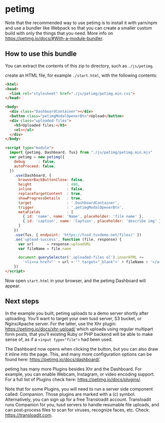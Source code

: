 # petimg

Note that the recommended way to use petimg is to install it with yarn/npm and use a
bundler like Webpack so that you can create a smaller custom build with only the
things that you need. More info on <https://petimg.io/docs/#With-a-module-bundler>.

## How to use this bundle

You can extract the contents of this zip to  directory, such as `./js/petimg`.

create an HTML file, for example `./start.html`, with the following contents:

```html
<html>
<head>
  <link rel="stylesheet" href="./js/petimg/petimg.min.css">
</head>

<body>
  <div class="DashboardContainer"></div>
  <button class="petimgModalOpenerBtn">Upload</button>
  <div class="uploaded-files">
    <h5>Uploaded files:</h5>
    <ol></ol>
  </div>
</body>

<script type="module">
  import {petimg, Dashboard, Tus} from "./js/petimg/petimg.min.mjs"
  var petimg = new petimg({
    debug      : false,
    autoProceed: false,
  })
    .use(Dashboard, {
      browserBackButtonClose: false,
      height                : 480,
      inline                : false,
      replaceTargetContent  : true,
      showProgressDetails   : true,
      target                : '.DashboardContainer',
      trigger               : '.petimgModalOpenerBtn',
      metaFields            : [
        { id: 'name', name: 'Name', placeholder: 'file name' },
        { id: 'caption', name: 'Caption', placeholder: 'describe img' }
      ]
    })
    .use(Tus, { endpoint: 'https://tusd.tusdemo.net/files/' })
    .on('upload-success', function (file, response) {
      var url      = response.uploadURL
      var fileName = file.name

      document.querySelector('.uploaded-files ol').innerHTML +=
        '<li><a href="' + url + '" target="_blank">' + fileName + '</a></li>'
    })
</script>
```

Now open `start.html` in your browser, and the petimg Dashboard will appear.

## Next steps

In the example you built, petimg uploads to a demo server shortly after uploading.
You’ll want to target your own tusd server, S3 bucket, or Nginx/Apache server. For the latter, use the Xhr plugin: <https://petimg.io/docs/xhr-upload/> which uploads using regular multipart form posts, that you’ll existing Ruby or PHP backend will be able to make sense of, as if a `<input type="file">` had been used.

The Dashboard now opens when clicking the button, but you can also draw it inline into the page. This, and many more configuration options can be found here: <https://petimg.io/docs/dashboard/>.

petimg has many more Plugins besides Xhr and the Dashboard. For example, you can enable Webcam, Instagram, or video encoding support. For a full list of Plugins check here: <https://petimg.io/docs/plugins/>.

Note that for some Plugins, you will need to run a server side component called: Companion. Those plugins are marked with a (c) symbol. Alternatively, you can sign up for a free Transloadit account. Transloadit runs Companion for you, tusd servers to handle resumable file uploads, and can post-process files to scan for viruses, recognize faces, etc. Check: <https://transloadit.com>.


